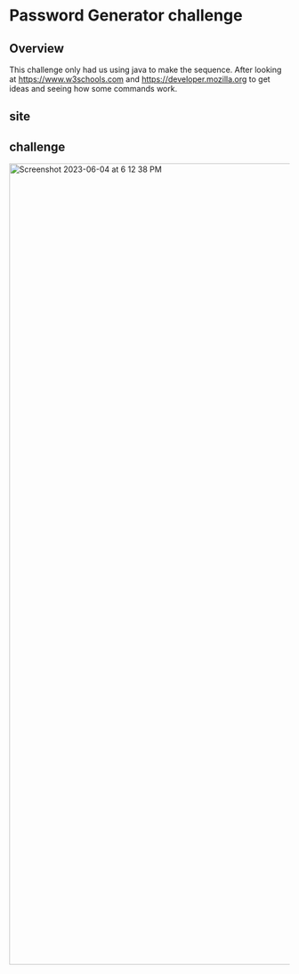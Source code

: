 # Password Generator challenge

## Overview

This challenge only had us using java to make the sequence.
After looking at https://www.w3schools.com and https://developer.mozilla.org to get ideas and seeing how some commands work.

## site




## challenge

<img width="1440" alt="Screenshot 2023-06-04 at 6 12 38 PM" src="https://github.com/Oscar5323/Challenge3/assets/132025393/696f4d69-11bf-42fb-9d2a-294ca2d65bed">


